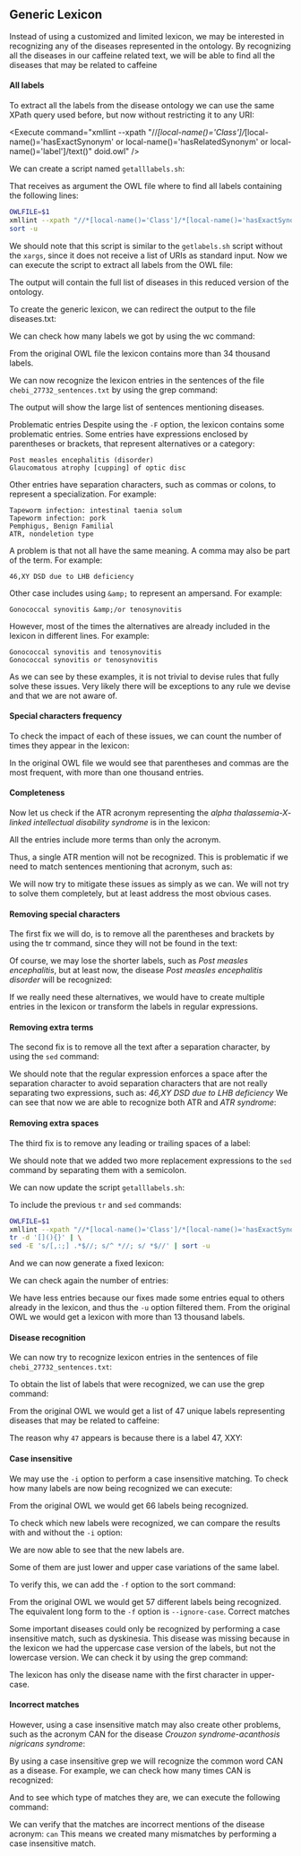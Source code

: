 <script>
import Execute from "$components/Execute.svelte";
</script>

##  Generic Lexicon

Instead of using a customized and limited lexicon, we may be interested in recognizing any of the diseases represented in the ontology. By recognizing all the diseases in our caffeine related text, we will be able to find all the diseases that may be related to caffeine

#### All labels
To extract all the labels from the disease ontology we can use the same XPath query used before, but now without restricting it to any URI:

<Execute command="xmllint --xpath "//*[local-name()='Class']/*[local-name()='hasExactSynonym' or local-name()='hasRelatedSynonym' or local-name()='label']/text()" doid.owl" />

We can create a script named `getalllabels.sh`:

<Execute command="nano getalllabels.sh" />

That receives as argument the OWL file where to find all labels containing the following lines:

```bash
OWLFILE=$1
xmllint --xpath "//*[local-name()='Class']/*[local-name()='hasExactSynonym' or local-name()='hasRelatedSynonym' or local-name()='label']/text()" $OWLFILE | \
sort -u
```

We should note that this script is similar to the `getlabels.sh` script without the `xargs`, since it does not receive a list of URIs as standard input. 
Now we can execute the script to extract all labels from the OWL file:

<Execute command="chmod u+x getalllabels.sh" />

<Execute command="./getalllabels.sh doid.owl" />

The output will contain the full list of diseases in this reduced version of the ontology.

To create the generic lexicon, we can redirect the output to the file diseases.txt:

<Execute command="./getalllabels.sh doid.owl > diseases.txt" />

We can check how many labels we got by using the wc command:

<Execute command="wc -l diseases.txt" />

From the original OWL file the lexicon contains more than 34 thousand labels.

We can now recognize the lexicon entries in the sentences of the file
`chebi_27732_sentences.txt` by using the grep command:

<Execute command="grep -n -w -F -f diseases.txt chebi_27732_sentences.txt" />

The output will show the large list of sentences mentioning diseases.

Problematic entries
Despite using the `-F` option, the lexicon contains some problematic entries.
Some entries have expressions enclosed by parentheses or brackets, that represent alternatives or a category:
```text
Post measles encephalitis (disorder)
Glaucomatous atrophy [cupping] of optic disc
```

Other entries have separation characters, such as commas or colons, to
represent a specialization. For example:
```text
Tapeworm infection: intestinal taenia solum
Tapeworm infection: pork
Pemphigus, Benign Familial
ATR, nondeletion type
```

A problem is that not all have the same meaning. A comma may also be
part of the term. For example:
```text
46,XY DSD due to LHB deficiency
```

Other case includes using `&amp;` to represent an ampersand. For example:
```text
Gonococcal synovitis &amp;/or tenosynovitis
```

However, most of the times the alternatives are already included in the
lexicon in different lines. For example:
```text
Gonococcal synovitis and tenosynovitis
Gonococcal synovitis or tenosynovitis
```
As we can see by these examples, it is not trivial to devise rules that fully
solve these issues. Very likely there will be exceptions to any rule we devise and that we are not aware of.

#### Special characters frequency
To check the impact of each of these issues, we can count the number of times they appear in the lexicon:

<Execute command="grep -c -F '(' diseases.txt" />

<Execute command="grep -c -F ',' diseases.txt" />

<Execute command="grep -c -F '[' diseases.txt" />

<Execute command="grep -c -F ':' diseases.txt" />

<Execute command="grep -c -F '&ampamp;' diseases.txt" />

In the original OWL file we would see that parentheses and commas are the most frequent, with more than one thousand entries.

#### Completeness

Now let us check if the ATR acronym representing the _alpha thalassemia-X- linked intellectual disability syndrome_ is in the lexicon:

<Execute command="grep -E '^ATR' diseases.txt" />

All the entries include more terms than only the acronym.

Thus, a single ATR mention will not be recognized.
This is problematic if we need to match sentences mentioning that acronym, such as:

<Execute command="echo 'The ATR syndrome is an alpha thalassemia that has material basis in mutation in the ATRX gene on Xq21' | grep -w 'ATR'" />

We will now try to mitigate these issues as simply as we can. We will not
try to solve them completely, but at least address the most obvious cases.

#### Removing special characters

The first fix we will do, is to remove all the parentheses and brackets by using the tr command, since they will not be found in the text:

<Execute command="tr -d '[](){}' < diseases.txt" />

Of course, we may lose the shorter labels, such as _Post measles encephalitis_, but at least now, the disease _Post measles encephalitis disorder_ will be recognized:

<Execute command="tr -d '[](){}' < diseases.txt | grep 'Post measles encephalitis disorder'" />

If we really need these alternatives, we would have to create multiple
entries in the lexicon or transform the labels in regular expressions.

#### Removing extra terms
The second fix is to remove all the text after a separation character, by using the `sed` command:

<Execute command="tr -d '[](){}' < diseases.txt | sed -E 's/[,:;] .*$//'" />

We should note that the regular expression enforces a space after the separation character to avoid separation characters that are not really separating two expressions, such as: _46,XY DSD due to LHB deficiency_
We can see that now we are able to recognize both ATR and _ATR syndrome_:

<Execute command="tr -d '[](){}' < diseases.txt | sed -E 's/[,:;] .*$//' | grep -E '^ATR'" />

#### Removing extra spaces

The third fix is to remove any leading or trailing spaces of a label:

<Execute command="tr -d '[](){}' < diseases.txt | sed -E 's/[,:;] .*$//; s/^ *//; s/ *$//'" />

We should note that we added two more replacement expressions to the `sed` command by separating them with a semicolon.

We can now update the script `getalllabels.sh`:
 
<Execute command="nano getalllabels.sh" />

To include the previous `tr` and `sed` commands:
```bash
OWLFILE=$1
xmllint --xpath "//*[local-name()='Class']/*[local-name()='hasExactSynonym' or local-name()='hasRelatedSynonym' or local-name()='label']/text()" $OWLFILE | \
tr -d '[](){}' | \
sed -E 's/[,:;] .*$//; s/^ *//; s/ *$//' | sort -u
```
And we can now generate a fixed lexicon:

<Execute command="./getalllabels.sh doid.owl > diseases.txt" />

We can check again the number of entries:

<Execute command="wc -l diseases.txt" />

We have less entries because our fixes made some entries equal to others already in the lexicon, and thus the `-u` option filtered them.
From the original OWL we would get a lexicon with more than 13 thousand labels.

#### Disease recognition

We can now try to recognize lexicon entries in the sentences of file `chebi_27732_sentences.txt`:

<Execute command="grep -n -o -w -F -f diseases.txt chebi_27732_sentences.txt" />

To obtain the list of labels that were recognized, we can use the grep
command:

<Execute command="grep -o -w -F -f diseases.txt chebi_27732_sentences.txt | sort -u" />

From the original OWL we would get a list of 47 unique labels representing diseases that may be related to caffeine:

The reason why `47` appears is because there is a label 47, XXY:

<Execute command="echo '47, XXY' | ./geturi.sh doid.owl" />

#### Case insensitive

We may use the `-i` option to perform a case insensitive matching. To check how many labels are now being recognized we can execute:

<Execute command="grep -o -w -F -i -f diseases.txt chebi_27732_sentences.txt | sort -u | wc -l" />

From the original OWL we would get 66 labels being recognized.

To check which new labels were recognized, we can compare the results
with and without the `-i` option:

<Execute command="grep -o -w -F -i -f diseases.txt chebi_27732_sentences.txt | sort -u > diseases_recognized_ignorecase.txt" />

<Execute command="grep -o -w -F -f diseases.txt chebi_27732_sentences.txt | sort -u > diseases_recognized.txt" />

<Execute command="grep -v -F -f diseases_recognized.txt diseases_recognized_ignorecase.txt" />

We are now able to see that the new labels are.

Some of them are just lower and upper case variations of the same label.

To verify this, we can add the `-f` option to the sort command:

<Execute command="grep -o -w -F -i -f diseases.txt chebi_27732_sentences.txt | sort -u -f | wc -l" />

From the original OWL we would get 57 different labels being recognized. The equivalent long form to the `-f` option is `--ignore-case`.
Correct matches

Some important diseases could only be recognized by performing a case insensitive match, such as dyskinesia. This disease was missing because in the lexicon we had the uppercase case version of the labels, but not the lowercase version. We can check it by using the grep command:

<Execute command="grep -i -E '^dyskinesia$' diseases.txt" />

The lexicon has only the disease name with the first character in upper-
case.

#### Incorrect matches

However, using a case insensitive match may also create other problems, such as the acronym CAN for the disease _Crouzon syndrome-acanthosis nigricans syndrome_:

<Execute command="echo 'CAN' | ./geturi.sh doid.owl | ./getlabels.sh doid.owl" />

By using a case insensitive grep we will recognize the common word CAN as a disease. For example, we can check how many times CAN is recognized:

<Execute command="grep -n -o -w -i -F -f diseases.txt chebi_27732_sentences.txt | grep -i ':CAN' | wc -l" />

And to see which type of matches they are, we can execute the following command:

<Execute command="grep -o -w -i -F -f diseases.txt chebi_27732_sentences.txt | grep -i -E '^CAN$' | sort -u" />

We can verify that the matches are incorrect mentions of the disease
acronym: `can` This means we created many mismatches by performing a case insensitive match.